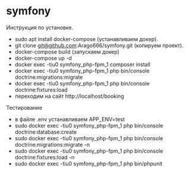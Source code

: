 # symfony
Инструкция по установке.
  
- sudo apt install docker-compose (устанавливаем докер).
- git clone git@github.com:Arago666/symfony.git (копируем проект).
- docker-compose build (запускаем докер)
- docker-compose up -d 
- docker exec -tiu0 symfony_php-fpm_1 composer install
- docker exec -tiu0 symfony_php-fpm_1 php bin/console doctrine:migrations:migrate
- docker exec -tiu0 symfony_php-fpm_1 php bin/console doctrine:fixtures:load
- переходим на сайт http://localhost/booking

Тестирование
- в файле .env устанавливаем APP_ENV=test
- sudo docker exec -tiu0 symfony_php-fpm_1 php bin/console doctrine:database:create
- sudo docker exec -tiu0 symfony_php-fpm_1 php bin/console doctrine:migrations:migrate -n
- sudo docker exec -tiu0 symfony_php-fpm_1 php bin/console doctrine:fixtures:load -n
- sudo docker exec -tiu0 symfony_php-fpm_1 php bin/phpunit